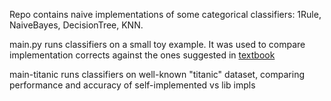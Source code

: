 Repo contains naive implementations of some categorical classifiers: 1Rule, NaiveBayes, DecisionTree, KNN.

main.py runs classifiers on a small toy example. It was used to compare implementation corrects against the ones suggested in [textbook](http://csc.knu.ua/media/filer_public/16/ac/16ace84f-9784-4e9d-9b83-e210d2255e34/kryvolap_dm_final.pdf)

main-titanic runs classifiers on well-known "titanic" dataset, comparing performance and accuracy of self-implemented vs lib impls
